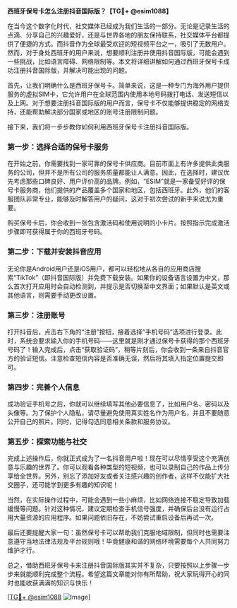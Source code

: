 **西班牙保号卡怎么注册抖音国际版？【TG💪+ @esim1088】**

在当今这个数字化时代，社交媒体已经成为我们生活的一部分。无论是记录生活的点滴、分享自己的兴趣爱好，还是与世界各地的朋友保持联系，社交媒体平台都提供了便捷的方式。而抖音作为全球最受欢迎的短视频平台之一，吸引了无数用户。然而，对于身处西班牙的用户来说，想要顺利注册并使用抖音国际版，可能会遇到一些挑战，比如语言障碍、网络限制等。本文将详细讲解如何通过西班牙保号卡成功注册抖音国际版，并解决可能出现的问题。

首先，让我们明确什么是西班牙保号卡。简单来说，这是一种专门为海外用户提供服务的虚拟SIM卡，它允许用户在全球范围内使用本地号码拨打电话、发送短信以及上网。对于想要注册抖音国际版的用户而言，保号卡不仅能够提供稳定的网络支持，还能帮助解决部分国家或地区的账号注册限制问题。

接下来，我们将一步步教你如何利用西班牙保号卡注册抖音国际版。

### 第一步：选择合适的保号卡服务

在开始之前，你需要找到一家可靠的保号卡供应商。目前市面上有许多提供此类服务的公司，但并不是所有公司的服务质量都能让人满意。因此，在选择时，建议优先考虑那些口碑良好、用户评价高的品牌。例如，“ESIM”就是一家备受好评的保号卡服务商，他们提供的产品覆盖多个国家和地区，包括西班牙。此外，他们的客服团队非常专业，能够及时解答用户的疑问，这对于初次尝试的新手来说尤为重要。

购买保号卡后，你会收到一张包含激活码和使用说明的小卡片。按照指示完成激活步骤即可获得属于你的西班牙号码。

### 第二步：下载并安装抖音应用

无论你是Android用户还是iOS用户，都可以轻松地从各自的应用商店搜索“TikTok”（即抖音国际版）并免费下载安装。如果你的设备语言设置为中文，那么首次打开应用时会自动检测到，并提示是否切换至中文界面；如果默认是英文或其他语言，则需要手动更改设置。

### 第三步：注册账号

打开抖音后，点击右下角的“注册”按钮，接着选择“手机号码”选项进行登录。此时，系统会要求输入你的手机号码——这里就是刚才通过保号卡获得的那个西班牙号码了！输入完成后，点击“获取验证码”，稍等片刻后，你会收到一条来自抖音官方的验证短信。注意检查短信内容是否准确无误，然后将其填入指定位置提交即可。

### 第四步：完善个人信息

成功验证手机号之后，你就可以继续填写其他必要信息了，比如用户名、密码以及头像等。为了保护个人隐私，请尽量避免使用真实姓名作为用户名，并且不要随意公开自己的照片。同时，记得勾选同意相关条款和服务协议。

### 第五步：探索功能与社交

完成上述操作后，你就正式成为了一名抖音用户啦！现在可以尽情享受这个充满创意与乐趣的世界了。你可以观看各种类型的短视频，也可以录制自己的作品上传分享给全世界。另外，别忘了添加好友或者关注感兴趣的创作者，这样不仅能扩大社交圈子，还可能学到更多有趣的知识呢！

当然，在实际操作过程中，可能会遇到一些小麻烦，比如网络连接不稳定导致加载缓慢等问题。针对这种情况，建议定期检查手机信号强度，并确保后台没有运行占用大量资源的应用程序。如果问题依旧存在，不妨尝试重启设备后再试一次。

最后还要提醒大家一句：虽然保号卡可以帮助我们克服地域限制，但同时也需要注意遵守当地法律法规及平台规则哦！毕竟健康和谐的网络环境需要每个人共同努力维护才行。

总之，借助西班牙保号卡来注册抖音国际版其实并不复杂，只要按照以上步骤一步步来就能顺利完成整个流程。希望这篇文章能对你有所帮助，祝大家玩得开心的同时也能收获满满的知识与快乐！

[[TG💪+ @esim1088](https://t.me/s/esim1088) ![Image](https://i.postimg.cc/4NQfJmqS/Snipaste-2025-05-13-00-14-12.png)]